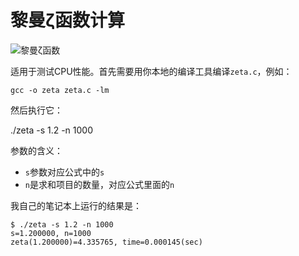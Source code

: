 # 黎曼ζ函数计算

![黎曼ζ函数](https://bkimg.cdn.bcebos.com/formula/3dc28571753e9c618fa717132fad25f9.svg "黎曼ζ函数")

适用于测试CPU性能。首先需要用你本地的编译工具编译`zeta.c`，例如：

    gcc -o zeta zeta.c -lm

然后执行它：

   ./zeta -s 1.2 -n 1000

参数的含义：

- `s`参数对应公式中的`s`
- `n`是求和项目的数量，对应公式里面的`n`

我自己的笔记本上运行的结果是：

    $ ./zeta -s 1.2 -n 1000
    s=1.200000, n=1000
    zeta(1.200000)=4.335765, time=0.000145(sec)
